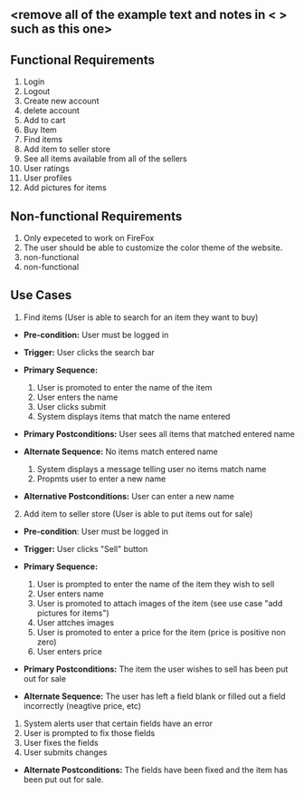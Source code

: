 ## <remove all of the example text and notes in < > such as this one>

## Functional Requirements

1. Login
2. Logout
3. Create new account
4. delete account
5. Add to cart
6. Buy Item
7. Find items
8. Add item to seller store
9. See all items available from all of the sellers
10. User ratings
11. User profiles
12. Add pictures for items

## Non-functional Requirements

1. Only expeceted to work on FireFox
2. The user should be able to customize the color theme of the website.
3. non-functional
4. non-functional

## Use Cases

1. Find items (User is able to search for an item they want to buy)
- **Pre-condition:** User must be logged in

- **Trigger:** User clicks the search bar 

- **Primary Sequence:**
  
  1. User is promoted to enter the name of the item
  2. User enters the name
  3. User clicks submit
  4. System displays items that match the name entered

- **Primary Postconditions:** User sees all items that matched entered name 

- **Alternate Sequence:** No items match entered name
  
  1. System displays a message telling user no items match name
  2. Propmts user to enter a new name 

- **Alternative Postconditions:** User can enter a new name

2. Add item to seller store (User is able to put items out for sale)
- **Pre-condition**: User must be logged in

- **Trigger:** User clicks "Sell" button

- **Primary Sequence:**
  1. User is prompted to enter the name of the item they wish to sell
  2. User enters name
  3. User is promoted to attach images of the item (see use case "add pictures for items")
  4. User attches images
  5. User is promoted to enter a price for the item (price is positive non zero)
  6. User enters price 

- **Primary Postconditions:** The item the user wishes to sell has been 
put out for sale

- **Alternate Sequence:** The user has left a field blank or filled out a 
field incorrectly (neagtive price, etc)
 1. System alerts user that certain fields have an error 
 2. User is prompted to fix those fields 
 3. User fixes the fields
 4. User submits changes

- **Alternate Postconditions:** The fields have been fixed and the item
has been put out for sale. 
